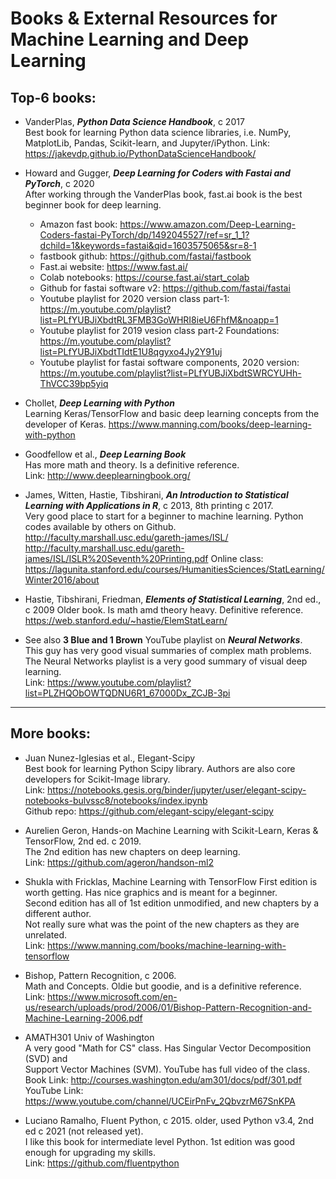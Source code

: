 #  Books & External Resources for Machine Learning and Deep Learning     

## Top-6 books:  

 * VanderPlas, ***Python Data Science Handbook***, c 2017     
   Best book for learning Python data science libraries, i.e. NumPy, MatplotLib, Pandas, Scikit-learn, and Jupyter/iPython. 
   Link: https://jakevdp.github.io/PythonDataScienceHandbook/  
  
 * Howard and Gugger, ***Deep Learning for Coders with Fastai and PyTorch***, c 2020  
   After working through the VanderPlas book, fast.ai book is the best beginner book for deep learning.
     * Amazon fast book:  https://www.amazon.com/Deep-Learning-Coders-fastai-PyTorch/dp/1492045527/ref=sr_1_1?dchild=1&keywords=fastai&qid=1603575065&sr=8-1   
     * fastbook github: https://github.com/fastai/fastbook  
   * Fast.ai website:  https://www.fast.ai/  
   * Colab notebooks:  https://course.fast.ai/start_colab    
   * Github for fastai software v2: https://github.com/fastai/fastai  
   * Youtube playlist for 2020 version class part-1:  
     https://m.youtube.com/playlist?list=PLfYUBJiXbdtRL3FMB3GoWHRI8ieU6FhfM&noapp=1  
   * Youtube playlist for 2019 vesion class part-2 Foundations:  
     https://m.youtube.com/playlist?list=PLfYUBJiXbdtTIdtE1U8qgyxo4Jy2Y91uj   
   * Youtube playlist for fastai software components, 2020 version:  
     https://m.youtube.com/playlist?list=PLfYUBJiXbdtSWRCYUHh-ThVCC39bp5yiq  

 * Chollet, ***Deep Learning with Python***  
   Learning Keras/TensorFlow and basic deep learning concepts from the developer of Keras.
   https://www.manning.com/books/deep-learning-with-python  
 
 * Goodfellow et al., ***Deep Learning Book***   
   Has more math and theory. Is a definitive reference.     
   Link: http://www.deeplearningbook.org/  
 
 * James, Witten, Hastie, Tibshirani, ***An Introduction to Statistical Learning with Applications in R***, c 2013, 8th printing c 2017.  
   Very good place to start for a beginner to machine learning. Python codes available by others on Github.
   http://faculty.marshall.usc.edu/gareth-james/ISL/  
   http://faculty.marshall.usc.edu/gareth-james/ISL/ISLR%20Seventh%20Printing.pdf 
   Online class:  https://lagunita.stanford.edu/courses/HumanitiesSciences/StatLearning/Winter2016/about   
    
 * Hastie, Tibshirani, Friedman, ***Elements of Statistical Learning***, 2nd ed., c 2009 
   Older book. Is math amd theory heavy. Definitive reference.   
   https://web.stanford.edu/~hastie/ElemStatLearn/  
  
 * See also **3 Blue and 1 Brown** YouTube playlist on ***Neural Networks***.   
   This guy has very good visual summaries of complex math problems.  
   The Neural Networks playlist is a very good summary of visual deep learning.  
   Link: https://www.youtube.com/playlist?list=PLZHQObOWTQDNU6R1_67000Dx_ZCJB-3pi   

 -----  
 
## More books:  

 * Juan Nunez-Iglesias et al., Elegant-Scipy  
   Best book for learning Python Scipy library. Authors are also core developers for Scikit-Image library.   
   Link: https://notebooks.gesis.org/binder/jupyter/user/elegant-scipy-notebooks-bulvssc8/notebooks/index.ipynb  
   Github repo: https://github.com/elegant-scipy/elegant-scipy  

 * Aurelien Geron, Hands-on Machine Learning with Scikit-Learn, Keras & TensorFlow, 2nd ed. c 2019.  
   The 2nd edition has new chapters on deep learning.    
   Link: https://github.com/ageron/handson-ml2  
 
 * Shukla with Fricklas, Machine Learning with TensorFlow 
   First edition is worth getting. Has nice graphics and is meant for a beginner.   
   Second edition has all of 1st edition unmodified, and new chapters by a different author.  
   Not really sure what was the point of the new chapters as they are unrelated.    
   Link: https://www.manning.com/books/machine-learning-with-tensorflow  

 * Bishop, Pattern Recognition, c 2006.   
   Math and Concepts.  Oldie but goodie, and is a definitive reference.  
   Link: https://www.microsoft.com/en-us/research/uploads/prod/2006/01/Bishop-Pattern-Recognition-and-Machine-Learning-2006.pdf  
     
 * AMATH301 Univ of Washington  
   A very good "Math for CS" class. Has Singular Vector Decomposition (SVD) and  
   Support Vector Machines (SVM). YouTube has full video of the class.    
   Book Link: http://courses.washington.edu/am301/docs/pdf/301.pdf   
   YouTube Link: https://www.youtube.com/channel/UCEirPnFv_2QbvzrM67SnKPA  

 * Luciano Ramalho, Fluent Python, c 2015. older, used Python v3.4, 2nd ed c 2021 (not released yet).    
   I like this book for intermediate level Python. 1st edition was good enough for upgrading my skills.    
   Link: https://github.com/fluentpython  
     


